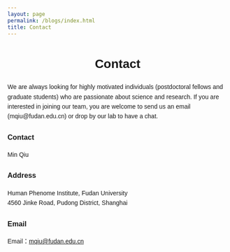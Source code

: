 ```yaml
---
layout: page
permalink: /blogs/index.html
title: Contact
---
```

<html lang="zh-CN">
<head>
    <meta charset="UTF-8">
    <meta name="viewport" content="width=device-width, initial-scale=1.0">
    <style>
        body {
            font-family: Arial, sans-serif;
            margin: 20px;
            line-height: 1.6;
        }
        .contact-section {
            max-width: 800px;
            margin: 0 auto;
        }
        h1 {
            text-align: center;
        }
        .contact-info {
            margin-bottom: 2px;
        }
        .contact-info h2 {
            color: #007bff;
        }
        .contact-info p {
            margin-bottom: 10px;
        }
    </style>
</head>
<body>
    <div class="contact-section">
        <h1>Contact</h1>
            <p>We are always looking for highly motivated individuals (postdoctoral fellows and graduate students) who are passionate about science and research. If you are interested in joining our team, you are welcome to send us an email (mqiu@fudan.edu.cn) or drop by our lab to have a chat.
</p>
        <div class="contact-info">
            <h3>Contact</h3>
            <p>Min Qiu</p>
        </div>
        <div class="contact-info">
            <h3>Address</h3>
            <p>Human Phenome Institute, Fudan University<br>4560 Jinke Road, Pudong District, Shanghai</p>
        </div>
        <div class="contact-info">
            <h3>Email</h3>
            <p>Email：<a href="mailto:mqiu@fudan.edu.cn">mqiu@fudan.edu.cn</a></p>
        </div>
    </div>
</body>
</html>
